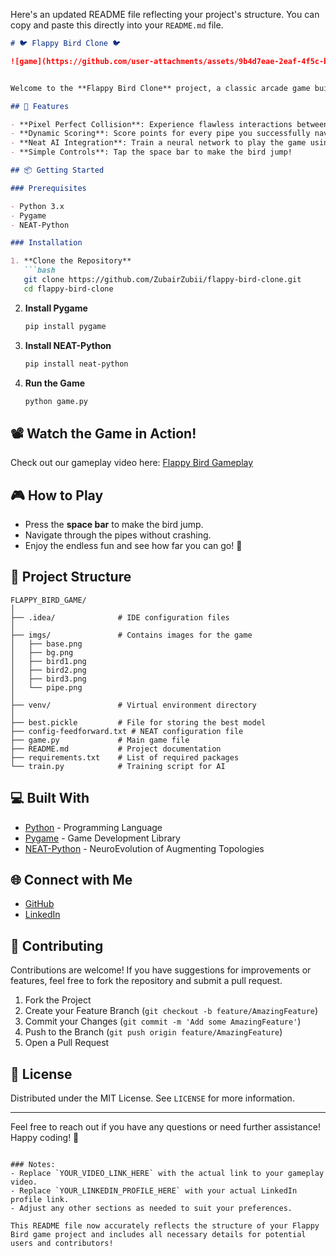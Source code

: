 Here's an updated README file reflecting your project's structure. You can copy and paste this directly into your `README.md` file.

```markdown
# 🐦 Flappy Bird Clone 🐦

![game](https://github.com/user-attachments/assets/9b4d7eae-2eaf-4f5c-bc58-325e8dd1bd2f)


Welcome to the **Flappy Bird Clone** project, a classic arcade game built using Python and Pygame! 🕹️ This game features pixel-perfect collision detection using masks, making the gameplay smooth and engaging. 

## 🌟 Features

- **Pixel Perfect Collision**: Experience flawless interactions between the bird and pipes!
- **Dynamic Scoring**: Score points for every pipe you successfully navigate through! 🏆
- **Neat AI Integration**: Train a neural network to play the game using NEAT (NeuroEvolution of Augmenting Topologies) for a unique challenge! 🧠
- **Simple Controls**: Tap the space bar to make the bird jump! 

## 📦 Getting Started

### Prerequisites

- Python 3.x
- Pygame
- NEAT-Python

### Installation

1. **Clone the Repository**
   ```bash
   git clone https://github.com/ZubairZubii/flappy-bird-clone.git
   cd flappy-bird-clone
   ```

2. **Install Pygame**
   ```bash
   pip install pygame
   ```

3. **Install NEAT-Python**
   ```bash
   pip install neat-python
   ```

4. **Run the Game**
   ```bash
   python game.py
   ```

## 📽️ Watch the Game in Action!

Check out our gameplay video here: [Flappy Bird Gameplay](https://www.loom.com/share/d325e5d93d114f198e971fb4d61ca266?sid=22c206cf-64b5-4d14-8b1b-114cb113b3d3)

## 🎮 How to Play

- Press the **space bar** to make the bird jump.
- Navigate through the pipes without crashing.
- Enjoy the endless fun and see how far you can go! 🌈

## 🧩 Project Structure

```
FLAPPY_BIRD_GAME/
│
├── .idea/              # IDE configuration files
│
├── imgs/               # Contains images for the game
│   ├── base.png
│   ├── bg.png
│   ├── bird1.png
│   ├── bird2.png
│   ├── bird3.png
│   └── pipe.png
│
├── venv/               # Virtual environment directory
│
├── best.pickle         # File for storing the best model
├── config-feedforward.txt # NEAT configuration file
├── game.py             # Main game file
├── README.md           # Project documentation
├── requirements.txt    # List of required packages
└── train.py            # Training script for AI
```

## 💻 Built With

- [Python](https://www.python.org/) - Programming Language
- [Pygame](https://www.pygame.org/) - Game Development Library
- [NEAT-Python](https://neat-python.readthedocs.io/en/latest/) - NeuroEvolution of Augmenting Topologies

## 🌐 Connect with Me

- [GitHub](https://github.com/ZubairZubii)
- [LinkedIn](YOUR_LINKEDIN_PROFILE_HERE)

## 🤝 Contributing

Contributions are welcome! If you have suggestions for improvements or features, feel free to fork the repository and submit a pull request.

1. Fork the Project
2. Create your Feature Branch (`git checkout -b feature/AmazingFeature`)
3. Commit your Changes (`git commit -m 'Add some AmazingFeature'`)
4. Push to the Branch (`git push origin feature/AmazingFeature`)
5. Open a Pull Request

## 📄 License

Distributed under the MIT License. See `LICENSE` for more information.

---

Feel free to reach out if you have any questions or need further assistance! Happy coding! 🎉
```

### Notes:
- Replace `YOUR_VIDEO_LINK_HERE` with the actual link to your gameplay video.
- Replace `YOUR_LINKEDIN_PROFILE_HERE` with your actual LinkedIn profile link.
- Adjust any other sections as needed to suit your preferences.

This README file now accurately reflects the structure of your Flappy Bird game project and includes all necessary details for potential users and contributors!
